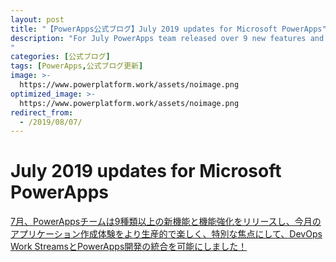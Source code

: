 ```yaml
---
layout: post
title: "【PowerApps公式ブログ】July 2019 updates for Microsoft PowerApps"
description: "For July PowerApps team released over 9 new features and enhancements for making your application creation experience even more productive, fun and a special focus for this month enabling PowerApps development integration with your DevOps workstreams!
"
categories: [公式ブログ]
tags: [PowerApps,公式ブログ更新]
image: >-
  https://www.powerplatform.work/assets/noimage.png
optimized_image: >-
  https://www.powerplatform.work/assets/noimage.png
redirect_from:
  - /2019/08/07/
---
```


# July 2019 updates for Microsoft PowerApps

[7月、PowerAppsチームは9種類以上の新機能と機能強化をリリースし、今月のアプリケーション作成体験をより生産的で楽しく、特別な焦点にして、DevOps Work StreamsとPowerApps開発の統合を可能にしました！
](https://powerapps.microsoft.com/ja-jp/blog/july-2019-updates-for-microsoft-powerapps/)
